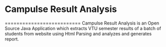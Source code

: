 # Campulse Result Analysis
==========================
Campulse Result Analysis is an Open Source Java Application which extracts VTU semester results of a batch of students from website using Html Parsing and analyzes and generates report.
